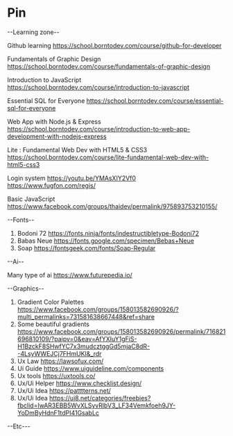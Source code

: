 # Pin
--Learning zone--

Github learning https://school.borntodev.com/course/github-for-developer

Fundamentals of Graphic Design https://school.borntodev.com/course/fundamentals-of-graphic-design

Introduction to JavaScript https://school.borntodev.com/course/introduction-to-javascript

Essential SQL for Everyone https://school.borntodev.com/course/essential-sql-for-everyone

Web App with Node.js & Express https://school.borntodev.com/course/introduction-to-web-app-development-with-nodejs-express

Lite : Fundamental Web Dev with HTML5 & CSS3 https://school.borntodev.com/course/lite-fundamental-web-dev-with-html5-css3

Login system https://youtu.be/YMAsXIY2Vf0 https://www.fugfon.com/regis/

Basic JavaScript https://www.facebook.com/groups/thaidev/permalink/975893753210155/

--Fonts--

1. Bodoni 72⁣ https://fonts.ninja/fonts/indestructibletype-Bodoni72
2. Babas Neue ⁣https://fonts.google.com/specimen/Bebas+Neue
4. Soap⁣ https://fontsgeek.com/fonts/Soap-Regular

--Ai--

Many type of ai https://www.futurepedia.io/

--Graphics--

1. Gradient Color Palettes https://www.facebook.com/groups/158013582690926/?multi_permalinks=731581638667448&ref=share
2. Some beautiful gradients https://www.facebook.com/groups/158013582690926/permalink/716821696810109/?paipv=0&eav=AfYXIuY1gFiS-H1BzckF8SHwfYC7x3mudcztggGd5mjaC8dR--4LsyWWEJCj7FHmUKI&_rdr
3. Ux Law https://lawsofux.com/
4. Ui Guide https://www.uiguideline.com/components
5. Ux tools https://uxtools.co/
6. Ux/Ui Helper https://www.checklist.design/
7. Ux/Ui Idea https://patttterns.net/
8. Ux/Ui Idea https://ui8.net/categories/freebies?fbclid=IwAR3EBB5WvXLSyvRlbV3_LF34Vemkfoeh9JY-YoDmByHdnF1tdPI41GsabLc

--Etc---
